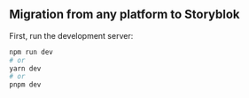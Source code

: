 
## Migration from any platform to Storyblok 

First, run the development server:

```bash
npm run dev
# or
yarn dev
# or
pnpm dev
```


